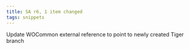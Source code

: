 ```yaml
---
title: SA r6, 1 item changed
tags: snippets
---
```


Update WOCommon external reference to point to newly created Tiger branch
